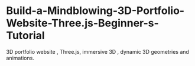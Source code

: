 # Build-a-Mindblowing-3D-Portfolio-Website-Three.js-Beginner-s-Tutorial
3D portfolio website , Three.js, immersive 3D , dynamic 3D geometries and animations.
